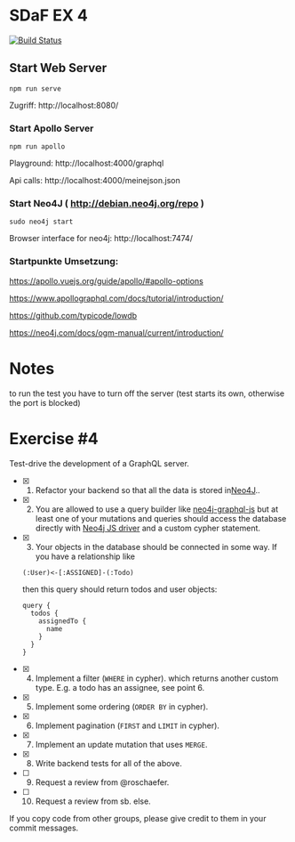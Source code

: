 # SDaF EX 4

[![Build Status](https://travis-ci.com/Penomatikus/Systems-Development-and-Frameworks.svg?branch=build%2Fspammy)](https://travis-ci.com/Penomatikus/Systems-Development-and-Frameworks)

## Start Web Server
```
npm run serve
```
Zugriff:
http://localhost:8080/


### Start Apollo Server
```
npm run apollo
```
Playground:
http://localhost:4000/graphql

Api calls:
http://localhost:4000/meinejson.json  

### Start Neo4J ( http://debian.neo4j.org/repo )  
```
sudo neo4j start
```
Browser interface for neo4j: 
http://localhost:7474/  

### Startpunkte Umsetzung:

https://apollo.vuejs.org/guide/apollo/#apollo-options

https://www.apollographql.com/docs/tutorial/introduction/  

https://github.com/typicode/lowdb  

https://neo4j.com/docs/ogm-manual/current/introduction/

# Notes 
to run the test you have to turn off the server (test starts its own, otherwise the port is blocked)

# Exercise \#4

Test-drive the development of a GraphQL server.

- [x] 1. Refactor your backend so that all the data is stored in[Neo4J](https://neo4j.com/)..  
- [x] 2. You are allowed to use a query builder like [neo4j-graphql-js](https://github.com/neo4j-graphql/neo4j-graphql-js)
   but at least one of your mutations and queries should access the database
   directly with [Neo4j JS driver](https://github.com/neo4j/neo4j-javascript-driver)
   and a custom cypher statement.
- [x] 3. Your objects in the database should be connected in some way. If you have a
   relationship like
   ```
   (:User)<-[:ASSIGNED]-(:Todo)
   ```
   then this query should return todos and user objects:
   ```gql
   query {
     todos {
       assignedTo {
         name
       }
     }
   }
   ```
- [x] 4. Implement a filter (`WHERE` in cypher).
   which returns another custom type. E.g. a todo has an assignee, see point 6.
- [x] 5. Implement some ordering (`ORDER BY` in cypher).
- [x] 6. Implement pagination (`FIRST` and `LIMIT` in cypher).
- [x] 7. Implement an update mutation that uses `MERGE`.
- [x] 8. Write backend tests for all of the above.
- [ ] 9. Request a review from @roschaefer.
- [ ] 10. Request a review from sb. else.


If you copy code from other groups, please give credit to them in your commit
messages.
